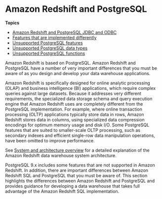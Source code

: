 # Amazon Redshift and PostgreSQL<a name="c_redshift-and-postgres-sql"></a>

**Topics**
+ [Amazon Redshift and PostgreSQL JDBC and ODBC](c_redshift-postgres-jdbc.md)
+ [Features that are implemented differently](c_redshift-sql-implementated-differently.md)
+ [Unsupported PostgreSQL features](c_unsupported-postgresql-features.md)
+ [Unsupported PostgreSQL data types](c_unsupported-postgresql-datatypes.md)
+ [Unsupported PostgreSQL functions](c_unsupported-postgresql-functions.md)

Amazon Redshift is based on PostgreSQL\. Amazon Redshift and PostgreSQL have a number of very important differences that you must be aware of as you design and develop your data warehouse applications\.

Amazon Redshift is specifically designed for online analytic processing \(OLAP\) and business intelligence \(BI\) applications, which require complex queries against large datasets\. Because it addresses very different requirements, the specialized data storage schema and query execution engine that Amazon Redshift uses are completely different from the PostgreSQL implementation\. For example, where online transaction processing \(OLTP\) applications typically store data in rows, Amazon Redshift stores data in columns, using specialized data compression encodings for optimum memory usage and disk I/O\. Some PostgreSQL features that are suited to smaller\-scale OLTP processing, such as secondary indexes and efficient single\-row data manipulation operations, have been omitted to improve performance\.

See [System and architecture overview](c_redshift_system_overview.md) for a detailed explanation of the Amazon Redshift data warehouse system architecture\.

PostgreSQL 9\.x includes some features that are not supported in Amazon Redshift\. In addition, there are important differences between Amazon Redshift SQL and PostgreSQL that you must be aware of\. This section highlights the differences between Amazon Redshift and PostgreSQL and provides guidance for developing a data warehouse that takes full advantage of the Amazon Redshift SQL implementation\.